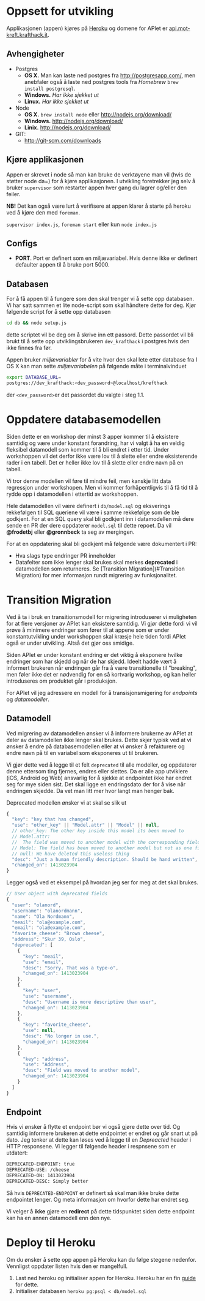# Oppsett for utvikling
Applikasjonen (appen) kjøres på [Heroku](https://www.heroku.com/) og domene for
APIet er [api.mot-kreft.krafthack.it](http://api.mot-kreft.krafthack.it).

## Avhengigheter
* Postgres
  * **OS X.** Man kan laste ned postgres fra http://postgresapp.com/, men anebfaler
  også å laste ned postgres tools fra *Homebrew* ``brew install postgresql``.
  * **Windows.** *Har ikke sjekket ut*
  * **Linux.** *Har ikke sjekket ut*
* Node
  * **OS X.** ``brew install node`` eller http://nodejs.org/download/
  * **Windows.** http://nodejs.org/download/
  * **Linix.** http://nodejs.org/download/
* GIT:
  * http://git-scm.com/downloads

## Kjøre applikasjonen
Appen er skrevet i node så man kan bruke de verktøyene man vil
(hvis de støtter node da=) for å kjøre applikasjonen. I utvikling foretrekker
jeg selv å bruker ``supervisor`` som restarter appen hver gang du lagrer og/eller
den feiler.

**NB!** Det kan også være lurt å verifisere at appen klarer å starte på heroku ved å
kjøre den med ``foreman``.

``supervisor index.js``, ``foreman start`` eller kun ``node index.js``

## Configs
* **PORT**. Port er definert som en miljævariabel. Hvis denne ikke er definert
defaulter appen til å bruke port 5000.

## Databasen
For å få appen til å fungere som den skal trenger vi å sette opp databasen.
Vi har satt sammen et lite node-script som skal håndtere dette for deg.
Kjør følgende script for å sette opp databasen

```sh
cd db && node setup.js
```
dette scriptet vil be deg om å skrive inn ett passord. Dette passordet vil bli
brukt til å sette opp utviklingsbrukeren ``dev_krafthack`` i postgres hvis den
ikke finnes fra før.

Appen bruker *miljævariabler* for å vite hvor den skal lete etter database fra
 I OS X kan man sette *miljævariabelen* på følgende måte i terminalvinduet
 ```sh
 export DATABASE_URL=
postgres://dev_krafthack:<dev_password>@localhost/krefthack
 ```
 der ``<dev_password>``er det passordet du valgte i steg 1.1.

# Oppdatere databasemodellen
Siden dette er en workshop der minst 3 apper kommer til å eksistere samtidig og
være under konstant forandring, har vi valgt å ha en veldig fleksibel datamodell
som kommer til å bli endret i etter tid. Under workshoppen vil det derfor ikke
være lov til å slette eller endre eksisterende rader i en tabell. Det er heller
ikke lov til å slette eller endre navn på en tabell.

Vi tror denne modellen vil føre til mindre feil, men kanskje litt
data regressjon under workshopen. Men vi kommer forhåpentligvis til å få tid til
å rydde opp i datamodellen i ettertid av workshoppen.

Hele datamodellen vil være definert i ``db/model.sql`` og eksverings rekkefølgen
til SQL queriene vil være i samme rekkefølge som de ble godkjent. For at en
SQL query skal bli godkjent inn i datamodellen må dere sende en PR der dere
oppdaterer ``model.sql`` til dette repoet. Da vil **@frodetbj** eller
**@gronnbeck** ta seg av mergingen.

For at en oppdatering skal bli godkjent må følgende være dokumentert i PR:
* Hva slags type endringer PR inneholder
* Datafelter som ikke lenger skal brukes skal merkes **deprecated** i
datamodellen som returneres. Se [Transition Migration](#Transition Migration)
for mer informasjon rundt migrering av funksjonalitet.

# Transition Migration
Ved å ta i bruk en transitionsmodell for migrering introduserer vi muligheten
for at flere versjoner av APIet kan eksistere samtidig. Vi gjør dette fordi vi
vil prøve å minimere endringer som fører til at appene som er under
konstantutvikling under workshoppen skal kræsje hele tiden fordi APIet også
er under utvikling. Altså det gjør oss smidige.

Siden APIet er under konstant endring er det viktig å eksponere hvilke endringer
som har skjedd og når de har skjedd. Ideelt hadde vært å informert brukeren når
endringen går fra å være transitionelle til "breaking", men føler ikke det er
nødvendig for en så kortvarig workshop, og kan heller introduseres om produktet
går i produksjon.

For APIet vil jeg adressere en modell for å transisjonsmigering for *endpoints*
og *datamodeller*.

## Datamodell
Ved migrering av datamodellen ønsker vi å informere brukerne av APIet at deler
av datamodellen ikke lenger skal brukes. Dette skjer typisk ved at vi ønsker å
endre på databasemodellen eller at vi ønsker å refakturere og endre navn på til
en variabel som eksponeres ut til brukeren.

Vi gjør dette ved å legge til et felt ``deprecated`` til alle
modeller, og oppdaterer denne ettersom ting fjernes, endres eller slettes.
Da er alle app utviklere (iOS, Android og Web) ansvarlig for å sjekke at endpointet
ikke har endret seg for mye siden sist. Det skal ligge en endringsdato der
for å vise når endringen skjedde. Da vet man litt mer hvor langt man henger bak.

Deprecated modellen ønsker vi at skal se slik ut
```js
{
  "key": "key that has changed",
  "use": "other_key" || "Model.attr" || "Model" || null,
  // other_key: The other key inside this model its been moved to
  // Model.attr:
  //  The field was moved to another model with the corresponding field
  // Model: The field has been moved to another model but not as one field
  // null: We have deleted this useless thing
  "desc": "Just a human friendly description. Should be hand written",
  "changed_on": 1413023904
}
```

Legger også ved et eksempel på hvordan jeg ser for meg at det skal brukes.

```js
// User object with deprecated fields
{
  "user": "olanord",
  "username": "olanordmann",
  "name": "Ola Nordmann",
  "meail": "ola@example.com",
  "email": "ola@example.com",
  "favorite_cheese": "Brown cheese",
  "address": "Skur 39, Oslo",
  "deprecated": [
    {
      "key": "meail",
      "use": "email",
      "desc": "Sorry. That was a type-o",
      "changed_on": 1413023904
    },
    {
      "key": "user",
      "use": "username",
      "desc": "Username is more descriptive than user",
      "changed_on": 1413023904
    },
    {
      "key": "favorite_cheese",
      "use": null,
      "desc": "No longer in use.",
      "changed_on": 1413023904
    },
    {
      "key": "address",
      "use": "Address",
      "desc": "Field was moved to another model",
      "changed_on": 1413023904
    }
  ]
}
```

## Endpoint
Hvis vi ønsker å flytte et endpoint bør vi også gjøre dette over tid. Og samtidig
informere brukeren at dette endpointet er endret og går snart ut på dato.
Jeg tenker at dette kan løses ved å legge til en *Depreacted* header i
HTTP responsene. Vi legger til følgende header i respnsene som er utdatert:

```txt
DEPRECATED-ENDPOINT: true
DEPRECATED-USE: /cheese
DEPRECATED-ON: 1413023904
DEPRECATED-DESC: Simply better
```

Så hvis ``DEPRECATED-ENDPOINT`` er definert så skal man ikke bruke
dette endpointet lenger. Og meta informasjon om hvorfor dette har endret seg.

Vi velger å **ikke** gjøre en **redirect** på dette tidspunktet siden dette
endpoint kan ha en annen datamodell enn den nye. 


# Deploy til Heroku
Om du ønsker å sette opp appen på Heroku kan du følge stegene nedenfor.
Vennligst oppdater listen hvis den er mangelfull.

 1. Last ned heroku og initialiser appen for Heroku. Heroku har en fin
 [guide](https://devcenter.heroku.com/articles/getting-started-with-nodejs#deploy-the-app)
 for dette.
 2. Initialiser databasen ``heroku pg:psql < db/model.sql``
